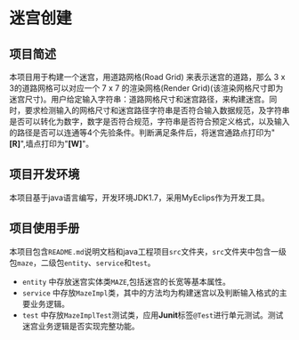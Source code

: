 # 迷宫创建
## 项目简述
本项目用于构建一个迷宫，用道路网格(Road Grid) 来表示迷宫的道路，那么 3 x 3的道路网格可以对应一个 7 x 7 的渲染网格(Render Grid)(该渲染网格尺寸即为迷宫尺寸)。用户给定输入字符串：道路网格尺寸和迷宫路径，来构建迷宫。同时，要求检测输入的网格尺寸和迷宫路径字符串是否符合输入数据规范，及字符串是否可以转化为数字，数字是否符合规范，字符串是否符合预定义格式，以及输入的路径是否可以连通等4个先验条件。判断满足条件后，将迷宫通路点打印为"**[R]**",墙点打印为"**[W]**"。
## 项目开发环境
本项目基于java语言编写，开发环境JDK1.7，采用MyEclips作为开发工具。
## 项目使用手册
本项目包含`README.md`说明文档和java工程项目`src`文件夹，`src`文件夹中包含一级包`maze`，二级包`entity`、`service`和`test`。
* `entity` 中存放迷宫实体类`MAZE`,包括迷宫的长宽等基本属性。
* `service` 中存放`MazeImpl`类，其中的方法均为构建迷宫以及判断输入格式的主要业务逻辑。
* `test` 中存放`MazeImplTest`测试类，应用**Junit**标签`@Test`进行单元测试。测试迷宫业务逻辑是否实现完整功能。
